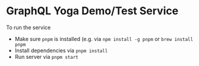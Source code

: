 # GraphQL Yoga Demo/Test Service

To run the service

- Make sure `pnpm` is installed (e.g. via `npm install -g pnpm` or `brew install pnpm`
- Install dependencies via `pnpm install`
- Run server via `pnpm start`
